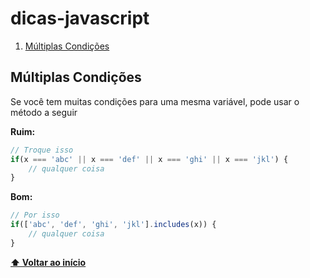 # dicas-javascript

1. [Múltiplas Condições](#multiplas-condicoes)

## **Múltiplas Condições**

Se você tem muitas condições para uma mesma variável, pode usar o método a seguir

**Ruim:**

```javascript
// Troque isso
if(x === 'abc' || x === 'def' || x === 'ghi' || x === 'jkl') {
    // qualquer coisa
}
```

**Bom:**

```javascript
// Por isso
if(['abc', 'def', 'ghi', 'jkl'].includes(x)) {
    // qualquer coisa
}
```

**[⬆ Voltar ao início](#dicas-javascript)**